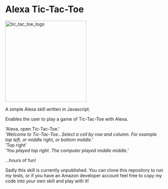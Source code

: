 # Alexa Tic-Tac-Toe

<img width="256" alt="tic_tac_toe_logo" src="https://user-images.githubusercontent.com/25392162/26852510-66ed04ae-4b06-11e7-9ae2-aafd24930d40.png">

A simple Alexa skill written in Javascript.

Enables the user to play a game of Tic-Tac-Toe with Alexa.

'Alexa, open Tic-Tac-Toe.'  
*'Welcome to Tic-Tac-Toe...Select a cell by row and column.  For example top left, or middle right, or bottom middle.'*  
'Top right'  
*'You played top right.  The computer played middle middle.'*  

...hours of fun!

Sadly this skill is currently unpublished.  You can clone this repository to run my tests, or if you have an Amazon developer account feel free to copy my code into your own skill and play with it!
